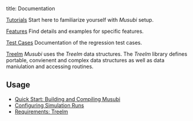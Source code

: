 title: Documentation


[Tutorials](examples/tutorials/index.html)
Start here to familiarize yourself with *Musubi* setup.

[Features](features/index.html)
Find details and examples for specific features.

[Test Cases](examples/index.html)
Documentation of the regression test cases.

[Treelm](|temurl|/index.html)
*Musubi* uses the *Treelm* data structures. The *Treelm* library defines
portable, convienent and complex data structures as well as data maniulation and
accessing routines.

## Usage
- [Quick Start: Building and Compiling Musubi](usage/index.html)
- [Configuring Simulation Runs](../module/mus_config_module.html)
- [Requirements: Treelm](|temurl|/page/requirements.html)
